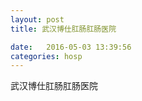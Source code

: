 ```yaml
--- 
layout: post 
title: 武汉博仕肛肠肛肠医院

date:   2016-05-03 13:39:56 
categories: hosp 
--- 
```

   
武汉博仕肛肠肛肠医院
